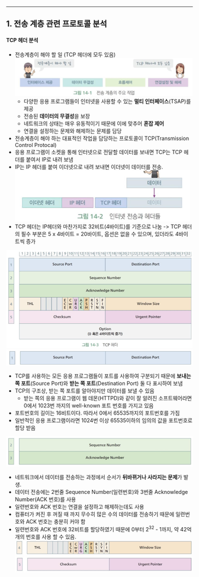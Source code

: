 
---
## 1. 전송 계층 관련 프로토콜 분석
#### TCP 헤더 분석
- 전송계층이 해야 할 일 (TCP 헤더에 모두 있음)
	![](../../../../image/Pasted%20image%2020241202153250.png)
	- 다양한 응용 프로그램들이 인터넷을 사용할 수 있는 **멀티 인터페이스**(TSAP)를 제공
	- 전송된 **데이터의 무결성**을 보장
	- 네트워크의 상태는 매우 유동적이기 때문에 이에 맞추어 **혼잡 제어**
	- 연결을 설정하는 문제와 해제하는 문제를 담당
- 전송계층이 해야 하는 대표적인 작업을 담당하는 프로토콜이 TCP(Transmission Control Protocal)
- 응용 프로그램이 소켓을 통해 인터넷으로 전달할 데이터를 보내면 TCP는 TCP 헤더를 붙여서 IP로 내려 보냄
- IP는 IP 헤더를 붙여 이더넷으로 내려 보내면 이더넷이 데이터를 전송.
	![](../../../../image/Pasted%20image%2020241202153825.png)
- TCP 헤더는 IP헤더와 마찬가지로 32비트(4바이트)를 기준으로 나눔 -> TCP 헤더의 필수 부분은 5 x 4바이트 = 20바이트, 옵션은 없을 수 있으며, 있더라도 4바이트씩 증가

![](../../../../image/Pasted%20image%2020241202154344.png)
![](../../../../image/Pasted%20image%2020241202154818.png)
- TCP를 사용하는 모든 응용 프로그램들이 포트를 사용하여 구분되기 때문에 **보내는 쪽 포트**(Source Port)와 **받는 쪽 포트**(Destination Port) 둘 다 표시하여 보냄
- TCP의 구조상, 받는 쪽 포트를 알아야지만 데이터를 보낼 수 있음
	- 받는 쪽의 응용 프로그램이 웹 데몬(HTTPD)와 같이 잘 알려진 소프트웨어라면 0에서 1023번 까지의 well-known 포트 번호를 가지고 있음
- 포트번호의 길이는 16비트이다. 따라서 0에서 65535까지의 포트번호를 가짐
- 일반적인 응용 프로그램이라면 1024번 이상 65535이하의 임의의 값을 포트번호로 할당 받음

![](../../../../image/Pasted%20image%2020241202154835.png)
- 네트워크에서 데이터를 전송하는 과정에서 순서가 **뒤바뀌거나 사라지는 문제**가 발생.
- 데이터 전송에는 2번줄 Sequence Number(일련번호)와 3번줄 Acknowledge Number(ACK 번호)를 사용
- 일련번호와 ACK 번호는 연결을 설정하고 해제하는데도 사용
- 컴퓨터가 켜진 후 꺼질 때 까지 무수히 많은 수의 데이터를 전송하기 때문에 일련번호와 ACK 번호는 충분히 커야 함
- 일련번호와 ACK 번호에 32비트를 할당하였기 때문에 0부터 $2^{32}$ - 1까지, 약 42억개의 번호를 사용 할 수 있음.
![](../../../../image/Pasted%20image%2020241202154855.png)
![](../../../../image/Pasted%20image%2020241202154911.png)